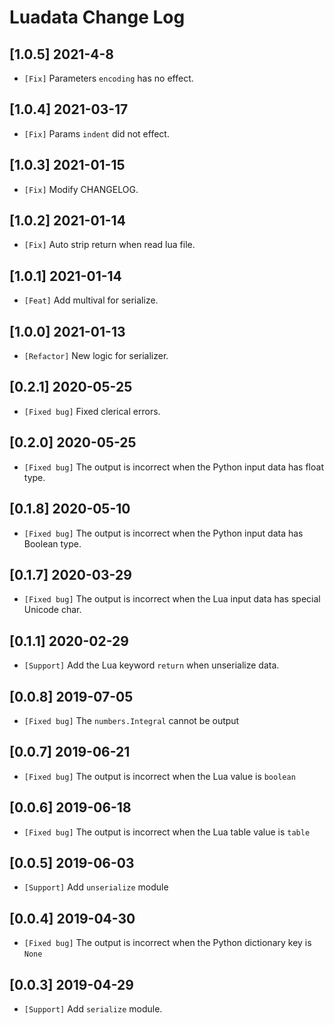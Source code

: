 # Luadata Change Log

## [1.0.5] 2021-4-8

- `[Fix]` Parameters `encoding` has no effect.

## [1.0.4] 2021-03-17

- `[Fix]` Params `indent` did not effect.

## [1.0.3] 2021-01-15

- `[Fix]` Modify CHANGELOG.

## [1.0.2] 2021-01-14

- `[Fix]` Auto strip return when read lua file.

## [1.0.1] 2021-01-14

- `[Feat]` Add multival for serialize.

## [1.0.0] 2021-01-13

- `[Refactor]` New logic for serializer.

## [0.2.1] 2020-05-25

- `[Fixed bug]` Fixed clerical errors.

## [0.2.0] 2020-05-25

- `[Fixed bug]` The output is incorrect when the Python input data has float type.

## [0.1.8] 2020-05-10

- `[Fixed bug]` The output is incorrect when the Python input data has Boolean type.

## [0.1.7] 2020-03-29

- `[Fixed bug]` The output is incorrect when the Lua input data has special Unicode char.

## [0.1.1] 2020-02-29

- `[Support]` Add the Lua keyword `return` when unserialize data.

## [0.0.8] 2019-07-05

- `[Fixed bug]` The `numbers.Integral` cannot be output

## [0.0.7] 2019-06-21

- `[Fixed bug]` The output is incorrect when the Lua value is `boolean`

## [0.0.6] 2019-06-18

- `[Fixed bug]` The output is incorrect when the Lua table value is `table`

## [0.0.5] 2019-06-03

- `[Support]` Add `unserialize` module

## [0.0.4] 2019-04-30

- `[Fixed bug]` The output is incorrect when the Python dictionary key is `None`

## [0.0.3] 2019-04-29

- `[Support]` Add `serialize` module.
